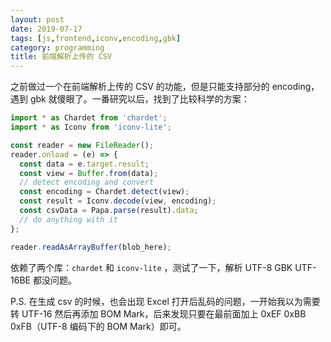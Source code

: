 ```yaml
---
layout: post
date: 2019-07-17
tags: [js,frontend,iconv,encoding,gbk]
category: programming
title: 前端解析上传的 CSV
---
```


之前做过一个在前端解析上传的 CSV 的功能，但是只能支持部分的 encoding，遇到 gbk 就傻眼了。一番研究以后，找到了比较科学的方案：

```javascript
import * as Chardet from 'chardet';
import * as Iconv from 'iconv-lite';

const reader = new FileReader();
reader.onload = (e) => {
  const data = e.target.result;
  const view = Buffer.from(data);
  // detect encoding and convert
  const encoding = Chardet.detect(view);
  const result = Iconv.decode(view, encoding);
  const csvData = Papa.parse(result).data;
  // do anything with it
};

reader.readAsArrayBuffer(blob_here);
```

依赖了两个库：`chardet` 和 `iconv-lite` ，测试了一下，解析 UTF-8 GBK UTF-16BE 都没问题。

P.S. 在生成 csv 的时候，也会出现 Excel 打开后乱码的问题，一开始我以为需要转 UTF-16 然后再添加 BOM Mark，后来发现只要在最前面加上 0xEF 0xBB 0xFB（UTF-8 编码下的 BOM Mark）即可。

